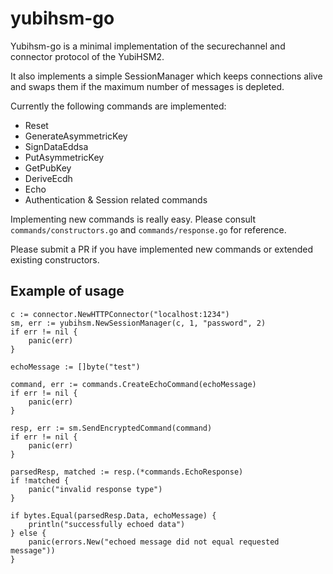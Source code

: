 # yubihsm-go
Yubihsm-go is a minimal implementation of the securechannel and connector protocol of the YubiHSM2.

It also implements a simple SessionManager which keeps connections alive and swaps them if the maximum number of
messages is depleted.

Currently the following commands are implemented:

 * Reset
 * GenerateAsymmetricKey
 * SignDataEddsa
 * PutAsymmetricKey
 * GetPubKey
 * DeriveEcdh
 * Echo
 * Authentication & Session related commands

Implementing new commands is really easy. Please consult `commands/constructors.go` and `commands/response.go` for reference.

Please submit a PR if you have implemented new commands or extended existing constructors.

## Example of usage

```
c := connector.NewHTTPConnector("localhost:1234")
sm, err := yubihsm.NewSessionManager(c, 1, "password", 2)
if err != nil {
	panic(err)
}

echoMessage := []byte("test")

command, err := commands.CreateEchoCommand(echoMessage)
if err != nil {
	panic(err)
}

resp, err := sm.SendEncryptedCommand(command)
if err != nil {
	panic(err)
}

parsedResp, matched := resp.(*commands.EchoResponse)
if !matched {
	panic("invalid response type")
}

if bytes.Equal(parsedResp.Data, echoMessage) {
	println("successfully echoed data")
} else {
	panic(errors.New("echoed message did not equal requested message"))
}

```
